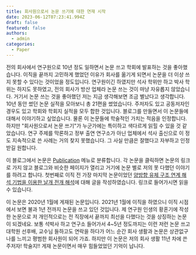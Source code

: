 ```yaml
---
title: 회사원으로서 논문 쓰기에 대한 연재 시작
date: 2023-06-12T07:23:41.994Z
draft: false
featured: false
authors:
  - admin
categories:
  - Paper
---
```


전의 회사에서 연구원으로 10년 정도 일하면서 논문 쓰고 학회에 발표하는 것을 좋아했습니다. 
이직을 끝까지 고민하게 했었던 이유가 회사를 옮기게 되면서 논문을 더 이상 쓰지 못할 수 있다는 것이었을 정도입니다. 
연구원이긴 하였지만 석사 학위만 하고 박사 학위는 하지도 못하였고, 전의 회사가 방산 업체라 논문 쓰는 것이 마냥 자유롭지 않았습니다. 
거기서 논문 쓰는 것을 좋아했던 저는 지금 생각해보면 조금 별났다고 생각합니다. 
10년 동안 썼던 논문 실적을 모아보니 총 21편을 썼었습니다. 주저자도 있고 공동저자인 경우도 있고 학회와 학회지 실적을 모두 합한 것입니다. 
블로그를 만들면서 이 논문들에 대해서 이야기하고 싶었습니다. 
물론 이 논문들에 학술적인 가치는 적음을 인정합니다. 하지만 "회사원으로서 논문 쓰기"가 누군가에는 특이하고 색다르게 읽힐 수 있을 것 같았습니다. 연구 주제를 막론하고 정부 출연 연구소가 아닌 업체에서 석사 출신으로 이 정도 지속적으로 쓴 사례는 거의 찾지 못했습니다. 그 사실 만큼은 잘했다고 자부하고 인정받길 원합니다.

이 블로그에서 논문은 [Publication](/ko/publication) 메뉴로 분류합니다. 각 논문을 클릭하면 논문의 링크로 가지 않고 블로그와 비슷한 페이지가 열리고 거기에 논문 별로 저의 못 다했던 이야기를 하려고 합니다. 첫번째로 이직 전 가장 마지막 논문이었던 [양방향 유체 구조 연계 해석 기법을 이용한 날개 전개 해석](/ko/publication/jong-rok-kim-2020-wingdeploymentsimulation/)에 대해 글을 작성하였습니다. 링크로 들어가시면 읽을 수 있습니다.

이 논문은 2020년 1월에 게재된 논문입니다. 2021년 1월에 이직을 하였으니 이직 시점에서 보면 불과 1년 전까지 논문을 쓰고 있던 것입니다. 제 연구원 인생의 황혼기에 작성한 논문으로 저 개인적으로는 전 직장에서 끝까지 최선을 다했다는 것을 상징하는 논문이 되겠네요. 보통 석박사 하고 연구소 들어가서 4~5년 정도까지는 이런 저런 논문 쓰고 대학원 선후배, 교수님 들하고도 연락을 하다가 어느 순간 회사 생활과 논문은 상관없구나를 느끼고 평범한 회사원이 되어 가죠. 하지만 이 논문은 저의 회사 생활 11년 차에 쓴 주저자! 학술지!! 게재 논문이면서 매우 힘들었었던 기억이 납니다.
